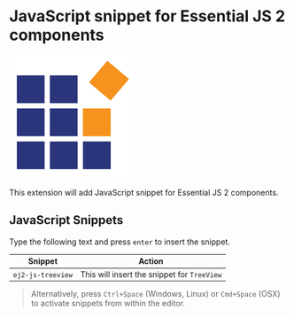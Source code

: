 # JavaScript snippet for Essential JS 2 components

![Logo](./images/synclogo.png)

This extension will add JavaScript snippet for Essential JS 2 components.

## JavaScript Snippets

Type the following text and press `enter` to insert the snippet.

| Snippet       | Action       |
|---------------|--------------|
| `ej2-js-treeview` | This will insert the snippet for `TreeView` |

> Alternatively, press `Ctrl+Space` (Windows, Linux) or `Cmd+Space` (OSX) to activate snippets from within the editor.